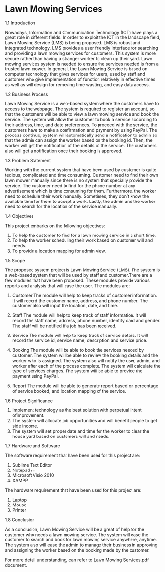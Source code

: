 # Lawn Mowing Services

1.1 Introduction

Nowadays, Information and Communication Technology (ICT) have plays a great role in different fields. In order to exploit the ICT in the landscape field, Lawn Mowing Service (LMS) is being proposed. LMS is robust and integrated technology. LMS provides a user friendly interface for searching and providing a lawn mowing services for customers. This system is more secure rather than having a stranger worker to clean up their yard. Lawn mowing services system is needed to ensure the services needed is from a trusted lawn mower. In general, the Lawn Mowing Service is based on computer technology that gives services for users, used by staff and customer who give implementation of function relatively in effective times as well as will design for removing time wasting, and easy data access.

1.2 Business Process

Lawn Mowing Service is a web-based system where the customers have to access to the webpage. The system is required to register an account, so that the customers will be able to view a lawn mowing service and book the service. The system will allow the customer to book a service according to their address, time, and date preferences. To proceed with the service, the customers have to make a confirmation and payment by using PayPal. The process continue, system will automatically send a notification to admin so that the admin can assign the worker based on the booking id. Then, the worker will get the notification of the details of the service. The customers also will get a notification once their booking is approved.

1.3 Problem Statement

Working with the current system that have been used by customer is quite tedious, complicated and time consuming. Customer need to find their own lawn mower manually since there is no system that specially provide the service. The customer need to find for the phone number at any advertisement which is time consuming for them. Furthermore, the worker need to schedule their work manually. Sometimes, they don’t know the available time for them to accept a work. Lastly, the admin and the worker need to search for the location of the service manually.

1.4 Objectives

This project embarks on the following objectives:
1. To help the customer to find for a lawn mowing service in a short time.
2. To help the worker scheduling their work based on customer will and needs. 
3. To provide a location mapping for admin view.

1.5 Scope

The proposed system project is Lawn Mowing Service (LMS). The system is a web-based system that will be used by staff and customer.There are a few modules that have been proposed. These modules provide various reports and analysis that will ease the user. The modules are:

1. Customer
The module will help to keep tracks of customer information. It will record the customer name, address, and phone number. The customer also will 
input the location, date, and time.

2. Staff
The module will help to keep track of staff information. It will record the staff name, address, phone number, identity card and gender. The staff will 
be notified if a job has been received.

3. Service
The module will help to keep track of service details. It will record the service id, service name, description and service price.

4. Booking
The module will be able to book the services needed by customer. The system will be able to review the booking details and the worker who is assigned. The system also will notify the user, admin, and worker after each of the process complete. The system will calculate the type of services charges. The system will be able to provide the payment using PayPal.

5. Report
The module will be able to generate report based on percentage of service booked, and location mapping of the service.

1.6 Project Significance

1. Implement technology as the best solution with perpetual intent ofimprovement.
2. The system will allocate job opportunities and will benefit people to get side income.
3. The system will set proper date and time for the worker to clear the house yard based on customers will and needs.

1.7 Hardware and Software

The software requirement that have been used for this project are:
1. Sublime Text Editor
2. Notepad++
3. Microsoft Visio 2010
4. XAMPP

The hardware requirement that have been used for this project are:
1. Laptop
2. Mouse
3. Printer

1.8 Conclusion

As a conclusion, Lawn Mowing Service will be a great of help for the customer who needs a lawn mowing service. The system will ease the customer to search and book for lawn mowing service anywhere, anytime. The system also will ease the admin to manage their business in approving and assigning the worker based on the booking made by the customer.

For more detail understanding, can refer to Lawn Mowing Services.pdf document.
